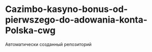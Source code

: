 # Cazimbo-kasyno-bonus-od-pierwszego-do-adowania-konta-Polska-cwg
Автоматически созданный репозиторий
